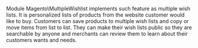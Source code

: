 Module Magento\MultipleWishlist implements such feature as multiple wish lists. It is personalized lists of products from the website customer would like to buy. Customers can save products to multiple wish lists and copy or move items from list to list.
They can make their wish lists public so they are searchable by anyone and merchants can review them to learn about their customers wants and needs.
